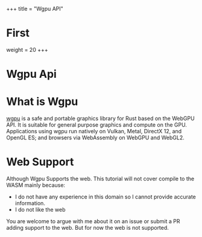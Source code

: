 +++
title = "Wgpu API"
# First
weight = 20
+++


# Wgpu Api


# What is Wgpu
[wgpu](https://wgpu.rs) is a safe and portable graphics library for Rust based on the WebGPU API. It is suitable for general purpose graphics and compute on the GPU.
 Applications using wgpu run natively on Vulkan, Metal, DirectX 12, and OpenGL ES; and browsers via WebAssembly on WebGPU and WebGL2.


# Web Support
Although Wgpu Supports the web. This tutorial will not cover compile to the WASM mainly because:

- I do not have any experience in this domain so I cannot provide accurate information.
- I do not like the web

You are welcome to argue with me about it on an issue or submit a PR adding support to the web. But for now the web is not supported. 

